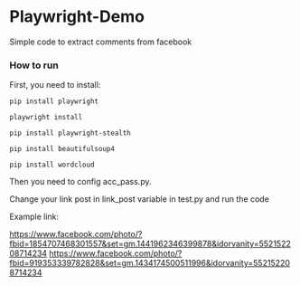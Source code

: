 # Playwright-Demo
Simple code to extract comments from facebook
### How to run

First, you need to install:

```
pip install playwright

playwright install

pip install playwright-stealth

pip install beautifulsoup4

pip install wordcloud
```

Then you need to config acc_pass.py.

Change your link post in link_post variable in test.py and run the code

Example link: 

https://www.facebook.com/photo/?fbid=1854707468301557&set=gm.1441962346399878&idorvanity=552152208714234
https://www.facebook.com/photo/?fbid=919353339782828&set=gm.1434174500511996&idorvanity=552152208714234
